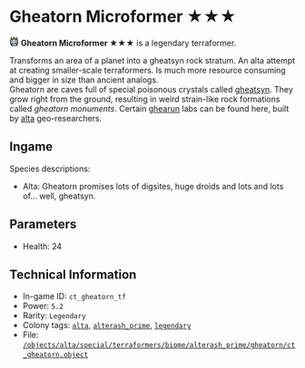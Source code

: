 # Gheatorn Microformer ★★★

<img src="https://raw.githubusercontent.com/Ceterai/Enternia/main/objects/alta/special/terraformers/biome/alterash_prime/gheatorn/icon.png" alt="Gheatorn Microformer ★★★ icon" loading="lazy" height="16px" width="auto" /> **Gheatorn Microformer ★★★** is a legendary terraformer.

Transforms an area of a planet into a gheatsyn rock stratum. An alta attempt at creating smaller-scale terraformers. Is much more resource consuming and bigger in size than ancient analogs.  
Gheatorn are caves full of special poisonous crystals called [gheatsyn](https://ceterai.github.io/MyEnternia/Wiki/Tags/Gheatsyn). They grow right from the ground, resulting in weird strain-like rock formations called _gheatorn monuments_. Certain [ghearun](https://ceterai.github.io/MyEnternia/Wiki/Tags/Ghearun) labs can be found here, built by [alta](https://ceterai.github.io/MyEnternia/Wiki/Tags/Alta) geo-researchers.

## Ingame

Species descriptions:

- Alta: Gheatorn promises lots of digsites, huge droids and lots and lots of... well, gheatsyn.

## Parameters

- Health: 24

## Technical Information

- In-game ID: `ct_gheatorn_tf`
- Power: `5.2`
- Rarity: `Legendary`
- Colony tags: [`alta`](https://ceterai.github.io/MyEnternia/Wiki/Tags/Alta), [`alterash_prime`](https://ceterai.github.io/MyEnternia/Wiki/Tags/AlterashPrime), [`legendary`](https://ceterai.github.io/MyEnternia/Wiki/Tags/Legendary)
- File: [`/objects/alta/special/terraformers/biome/alterash_prime/gheatorn/ct_gheatorn.object`](https://github.com/Ceterai/Enternia/blob/main/objects/alta/special/terraformers/biome/alterash_prime/gheatorn/ct_gheatorn.object)
